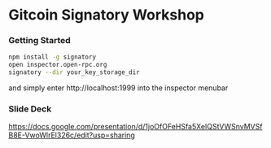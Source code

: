 # Gitcoin Signatory Workshop



### Getting Started 
```sh
npm install -g signatory
open inspector.open-rpc.org
signatory --dir your_key_storage_dir
```
and simply enter http://localhost:1999 into the inspector menubar


### Slide Deck
https://docs.google.com/presentation/d/1joOfOFeHSfa5XeIQStVWSnvMVSfB8E-VwoWlrEl326c/edit?usp=sharing
